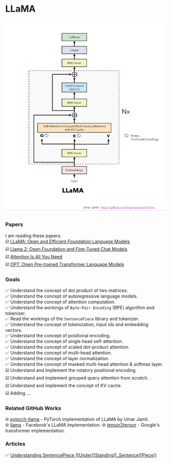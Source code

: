 # **LLaMA**
![](llama.png)


### **Papers**  
I am reading these papers:  
☑️ [LLaMA: Open and Efficient Foundation Language Models](https://ai.meta.com/research/publications/llama-open-and-efficient-foundation-language-models/)  
☑️ [Llama 2: Open Foundation and Fine-Tuned Chat Models](https://ai.meta.com/research/publications/llama-2-open-foundation-and-fine-tuned-chat-models/)  
☑️ [Attention Is All You Need](https://arxiv.org/abs/1706.03762)  
☑️ [OPT: Open Pre-trained Transformer Language Models](https://arxiv.org/abs/2205.01068)


### **Goals**
✅ Understand the concept of dot product of two matrices.   
✅ Understand the concept of autoregressive language models.  
✅ Understand the concept of attention computation.  
✅ Understand the workings of `Byte-Pair Encoding` (BPE) algorithm and tokenizer.   
✅ Read the workings of the `SentencePiece` library and tokenizer.  
✅ Understand the concept of tokenization, input ids and embedding vectors.  
✅ Understand the concept of positional encoding.  
✅ Understand the concept of single head self-attention.  
✅ Understand the concept of scaled dot-product attention.  
✅ Understand the concept of multi-head attention.  
✅ Understand the concept of layer normalization.  
✅ Understand the concept of masked multi-head attention & softmax layer.  
☑️ Understand and implement the rotatory positional encoding.   
☑️ Understand and implement grouped query attention from scratch.  
☑️ Understand and implement the concept of KV cache.   
☑️ Adding ...


### **Related GitHub Works**
🌐 [pytorch-llama](https://github.com/hkproj/pytorch-llama/tree/main) - PyTorch implementation of LLaMA by Umar Jamil.  
🌐 [llama](https://github.com/facebookresearch/llama) - Facebook's LLaMA implementation.
🌐 [tensor2tensor](https://github.com/tensorflow/tensor2tensor) - Google's transformer implementation.


### **Articles**
✅ [Understanding SentencePiece ([Under][Standing][_Sentence][Piece])](https://colabdoge.medium.com/understanding-sentencepiece-under-standing-sentence-piece-ac8da59f6b08)